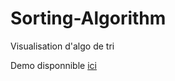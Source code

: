 # Sorting-Algorithm
Visualisation d'algo de tri

Demo disponnible [ici](https://delceyhugo.github.io/Sorting-Algorithm/)
